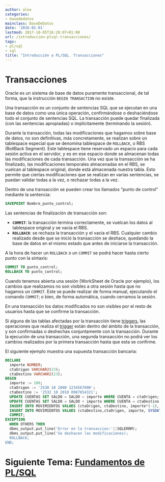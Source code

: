 ```yaml
---
author: alex
categories:
- basededatos
mainclass: BaseDeDatos
date: '2016-01-01'
lastmod: 2017-10-05T16:28:07+01:00
url: /introduccion-plsql-transacciones/
tags:
- pl/sql
- sql
title: "Introducción a PL/SQL. Transacciones"
---
```


# Transacciones

Oracle es un sistema de base de datos puramente transaccional, de tal forma, que la instrucción `BEGIN TRANSACTION` no existe.

Una transacción es un conjunto de sentencias SQL que se ejecutan en una base de datos como una única operación, confirmándose o deshaciéndose todo el conjunto de sentencias SQL. La transacción puede quedar finalizada (con las sentencias apropiadas) o implícitamente (terminando la sesión).

<!--more--><!--ad-->

Durante la transacción, todas las modificaciones que hagamos sobre base de datos, no son definitivas, más concretamente, se realizan sobre un tablespace especial que se denomina tablespace de `ROLLBACK`, o RBS (RollBack Segment). Este tablespace tiene reservado un espacio para cada sesión activa en el servidor, y es en ese espacio donde se almacenan todas las modificaciones de cada transacción. Una vez que la transacción se ha finalizado, las modificaciones temporales almacenadas en el RBS, se vuelcan al tablespace original, donde está almacenada nuestra tabla. Esto permite que ciertas modificaciones que se realizan en varias sentencias, se puedan validar todas a la vez, o rechazar todas a la vez.

Dentro de una transacción se pueden crear los llamados “punto de control” mediante la sentencia:

```sql
SAVEPOINT Nombre_punto_control;
```

Las sentencias de finalización de transacción son:

* **`COMMIT`**: la transacción termina correctamente, se vuelcan los datos al tablespace original y se vacía el RBS.
* **`ROLLBACK`**: se rechaza la transacción y el vacía el RBS. Cualquier cambio realizado desde que se inició la transacción se deshace, quedando la base de datos en el mismo estado que antes de iniciarse la transacción.

A la hora de hacer un `ROLLBACK` o un `COMMIT` se podrá hacer hasta cierto punto con la sintaxis:

```sql
COMMIT TO punto_control;
ROLLBACK TO punto_control;
```

Cuando tenemos abierta una sesión (WorkSheet de Oracle por ejemplo), los cambios que realizamos no son visibles a otra sesión hasta que no hagamos un `COMMIT`. Este se puede realizar de forma manual, ejecutando el comando `COMMIT`; o bien, de forma automática, cuando cerramos la sesión.

En una transacción los datos modificados no son visibles por el resto de usuarios hasta que se confirme la transacción.

Si alguna de las tablas afectadas por la transacción tiene [triggers][1], las operaciones que realiza el [trigger][1] están dentro del ámbito de la transacción, y son confirmadas o deshechas conjuntamente con la transacción. Durante la ejecución de una transacción, una segunda transacción no podrá ver los cambios realizados por la primera transacción hasta que esta se confirme.

El siguiente ejemplo muestra una supuesta transacción bancaria:

```sql
DECLARE
  importe NUMBER;
  ctaOrigen VARCHAR2(23);
  ctaDestino VARCHAR2(23);
BEGIN
  importe := 100;
  ctaOrigen := '2530 10 2000 1234567890';
  ctaDestino := '2532 10 2010 0987654321';
  UPDATE CUENTAS SET SALDO = SALDO – importe WHERE CUENTA = ctaOrigen;
  UPDATE CUENTAS SET SALDO = SALDO + importe WHERE CUENTA = ctaDestino;
  INSERT INTO MOVIMIENTOS VALUES (ctaOrigen, ctaDestino, importe*(-1), SYSDATE);
  INSERT INTO MOVIMIENTOS VALUES (ctaDestino,ctaOrigen, importe, SYSDATE);
  COMMIT;
EXCEPTION
  WHEN OTHERS THEN
  dbms_output.put_line('Error en la transaccion:'||SQLERRM);
  dbms_output.put_line('Se deshacen las modificaciones);
  ROLLBACK;
END;
```

# Siguiente Tema: [Fundamentos de PL/SQL][2]

 [1]: https://elbauldelprogramador.com/plsql-disparadores-o-triggers/
 [2]: https://elbauldelprogramador.com/fundamentos-de-plsql/
